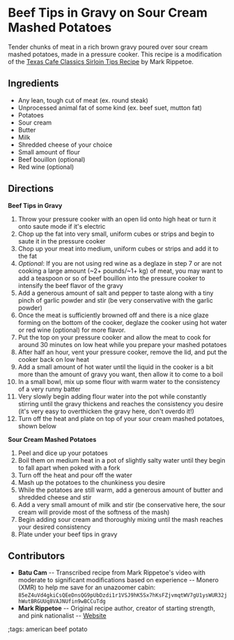 # Beef Tips in Gravy on Sour Cream Mashed Potatoes

Tender chunks of meat in a rich brown gravy poured over sour cream mashed potatoes, made in a pressure cooker. This recipe is a modification of the [Texas Cafe Classics Sirloin Tips Recipe](https://youtu.be/91gAm1hBaT4) by Mark Rippetoe.

## Ingredients

- Any lean, tough cut of meat (ex. round steak)
- Unprocessed animal fat of some kind (ex. beef suet, mutton fat)
- Potatoes
- Sour cream
- Butter
- Milk
- Shredded cheese of your choice
- Small amount of flour
- Beef bouillon (optional)
- Red wine (optional)

## Directions

**Beef Tips in Gravy**

1. Throw your pressure cooker with an open lid onto high heat or turn it onto saute mode if it's electric
2. Chop up the fat into very small, uniform cubes or strips and begin to saute it in the pressure cooker
3. Chop up your meat into medium, uniform cubes or strips and add it to the fat
4. _Optional_: If you are not using red wine as a deglaze in step 7 or are not cooking a large amount (~2+ pounds/~1+ kg) of meat, you may want to add a teaspoon or so of beef bouillon into the pressure cooker to intensify the beef flavor of the gravy
5. Add a generous amount of salt and pepper to taste along with a tiny pinch of garlic powder and stir (be very conservative with the garlic powder)
6. Once the meat is sufficiently browned off and there is a nice glaze forming on the bottom of the cooker, deglaze the cooker using hot water or red wine (optional) for more flavor.
7. Put the top on your pressure cooker and allow the meat to cook for around 30 minutes on low heat while you prepare your mashed potatoes
8. After half an hour, vent your pressure cooker, remove the lid, and put the cooker back on low heat
9. Add a small amount of hot water until the liquid in the cooker is a bit more than the amount of gravy you want, then allow it to come to a boil
10. In a small bowl, mix up some flour with warm water to the consistency of a very runny batter
11. Very slowly begin adding flour water into the pot while constantly stirring until the gravy thickens and reaches the consistency you desire (it's very easy to overthicken the gravy here, don't overdo it!)
12. Turn off the heat and plate on top of your sour cream mashed potatoes, shown below

**Sour Cream Mashed Potatoes**

1. Peel and dice up your potatoes
2. Boil them on medium heat in a pot of slightly salty water until they begin to fall apart when poked with a fork
3. Turn off the heat and pour off the water
4. Mash up the potatoes to the chunkiness you desire
5. While the potatoes are still warm, add a generous amount of butter and shredded cheese and stir
6. Add a very small amount of milk and stir (be conservative here, the sour cream will provide most of the softness of the mash)
7. Begin adding sour cream and thoroughly mixing until the mash reaches your desired consistency
8. Plate under your beef tips in gravy


## Contributors

- **Batu Cam** -- Transcribed recipe from Mark Rippetoe's video with moderate to significant modifications based on experience -- Monero (XMR) to help me save for an unazoomer cabin: `85eZ4uVd4gkiCsQEeDnsQG9pUbDzdi1r1VSJ9hK5Sx7hKsFZjvmqtWV7gU1ysWUR32jhWutBRGUUq8VAJNUfin9wBCCuTdg`
- **Mark Rippetoe** -- Original recipe author, creator of starting strength, and pink nationalist -- [Website](https://startingstrength.com)

;tags: american beef potato

